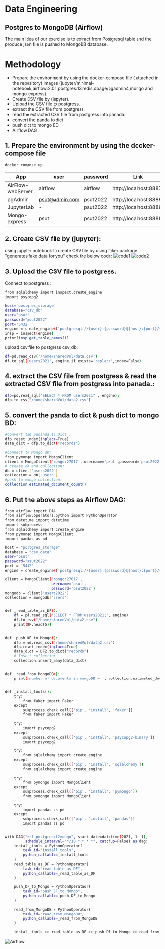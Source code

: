 # Data Engineering
## Postgres to MongoDB (Airflow)

The main Idea of our exercise is to extract from Postgresql table and the produce json file is pushed to MongoDB database.

# Methodology

- Prepare the environment by using the docker-compose file ( attached in the repository) images (jupyter/minimal-notebook,airflow:2.0.1,postgres:13,redis,dpage/pgadmin4,mongo and mongo-express).
- Create CSV file by (jupyter).
- Upload the CSV file to postgress.
- extract the CSV file from postgress.
- read the extracted CSV file from postgress into panada.
- convert the panda to dict
- push dict to mongo BD
- Airflow DAG

## 1. Prepare the environment by using the docker-compose file

```sh
docker compose up
```
| App |user|password |Link |
| ------|----|------ | ------ |
| AirFlow-webServer|airflow|airflow |http://localhost:8887/|
| pgAdmin|psut@admin.com|psut2022 |http://localhost:8889/|
| JupyterLab|-|psut2022 |http://localhost:8886/|
| Mongo-express|psut|psut2022 |http://localhost:8888/|

## 2. Create CSV file by (jupyter):
using jupyter notebook to create CSV file by using faker package "generates fake data for you" check the below code:
![code1](https://user-images.githubusercontent.com/102326351/172030147-dc832fb3-a5e4-416f-aafd-1a88b6efbb21.PNG)
![code2](https://user-images.githubusercontent.com/102326351/172030160-71dce841-009d-4999-9ee9-fac044a6f9fb.PNG)

## 3. Upload the CSV file to postgress:
Connect to postgress :
```sh
from sqlalchemy import inspect,create_engine
import psycopg2

host="postgres_storage"
database="csv_db"
user="psut"
password="psut2022"
port='5432'
engine = create_engine(f'postgresql://{user}:{password}@{host}:{port}/{database}')
insp = inspect(engine)
print(insp.get_table_names())
```
upload csv file to postgress csv_db:

```sh
df=pd.read_csv('/home/sharedVol/data.csv')
df.to_sql('users2021', engine,if_exists='replace',index=False)
```
## 4. extract the CSV file from postgress & read the extracted CSV file from postgress into panada.:

```sh
dfp=pd.read_sql("SELECT * FROM users2021" , engine);
dfp.to_csv("/home/sharedVol/data2.csv")
```
## 5. convert the panda to dict & push dict to mongo BD:

```sh
#convert the pananda to Dict :
dfp.reset_index(inplace=True)
data_dict = dfp.to_dict("records")

#connect to Mongo db:
from pymongo import MongoClient
client = MongoClient('mongo:27017', username='psut',password='psut2022')
# create db and collection:
db = client['users2022']
collection = db['users']
#push to mongo collection:
collection.estimated_document_count()
```
## 6. Put the above steps as Airflow DAG:
```sh
from airflow import DAG
from airflow.operators.python import PythonOperator
from datetime import datetime
import subprocess
from sqlalchemy import create_engine
from pymongo import MongoClient
import pandas as pd

host = "postgres_storage"
database = "csv_data"
user="psut"
password="psut2022"
port = '5432'
engine = create_engine(f'postgresql://{user}:{password}@{host}:{port}/{database}')

client = MongoClient('mongo:27017',
                     username='psut',
                     password='psut2022')
mongodb = client['users2022']
collection = mongodb['users']


def _read_table_as_DF():
    df = pd.read_sql("SELECT * FROM users2021;", engine)
    df.to_csv("/home/sharedVol/data2.csv")
    print(DF.head(5))


def _push_DF_to_Mongo():
    dfp = pd.read_csv("/home/sharedVol/data2.csv")
    dfp.reset_index(inplace=True)
    data_dict = DF2.to_dict("records")
    # Insert collection
    collection.insert_many(data_dict)


def _read_from_MongoDB():
    print('number of documents in mongoDB = ', collection.estimated_document_count());


def _install_tools():
    try:
        from faker import Faker
    except:
        subprocess.check_call(['pip', 'install', 'faker'])
        from faker import Faker

    try:
        import psycopg2
    except:
        subprocess.check_call(['pip', 'install', 'psycopg2-binary'])
        import psycopg2

    try:
        from sqlalchemy import create_engine
    except:
        subprocess.check_call(['pip', 'install', 'sqlalchemy'])
        from sqlalchemy import create_engine

    try:
        from pymongo import MongoClient
    except:
        subprocess.check_call(['pip', 'install', 'pymongo'])
        from pymongo import MongoClient

    try:
        import pandas as pd
    except:
        subprocess.check_call(['pip', 'install', 'pandas'])
        import pandas as pd


with DAG("etl_postgresql2mongo", start_date=datetime(2021, 1, 1),
         schedule_interval="*/10 * * * *", catchup=False) as dag:
    install_tools = PythonOperator(
        task_id="install_tools",
        python_callable=_install_tools
    )
    read_table_as_DF = PythonOperator(
        task_id="read_table_as_DF",
        python_callable=_read_table_as_DF
    )

    push_DF_to_Mongo = PythonOperataor(
        task_id="push_DF_to_Mongo",
        python_callable=_push_DF_to_Mongo
    )

    read_from_MongoDB = PythonOperator(
        task_id="read_from_MongoDB",
        python_callable=_read_from_MongoDB
    )

    install_tools >> read_table_as_DF >> push_DF_to_Mongo >> read_from_MongoDB
```
![Airflow](https://user-images.githubusercontent.com/102326351/172030975-8bec222f-32f6-4e83-89a1-709e41405df4.png)








